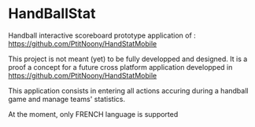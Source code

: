 # HandBallStat
Handball interactive scoreboard prototype application of : https://github.com/PtitNoony/HandStatMobile 

This project is not meant (yet) to be fully developped and designed. It is a proof a concept for a future cross platform application developped in https://github.com/PtitNoony/HandStatMobile

This application consists in entering all actions accuring during a handball game and manage teams' statistics.

At the moment, only FRENCH language is supported
